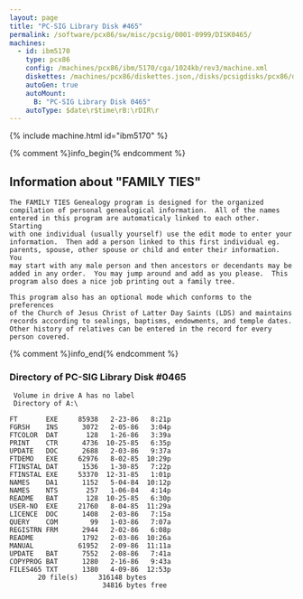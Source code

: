 ```yaml
---
layout: page
title: "PC-SIG Library Disk #465"
permalink: /software/pcx86/sw/misc/pcsig/0001-0999/DISK0465/
machines:
  - id: ibm5170
    type: pcx86
    config: /machines/pcx86/ibm/5170/cga/1024kb/rev3/machine.xml
    diskettes: /machines/pcx86/diskettes.json,/disks/pcsigdisks/pcx86/diskettes.json
    autoGen: true
    autoMount:
      B: "PC-SIG Library Disk 0465"
    autoType: $date\r$time\rB:\rDIR\r
---
```


{% include machine.html id="ibm5170" %}

{% comment %}info_begin{% endcomment %}

## Information about "FAMILY TIES"

    The FAMILY TIES Genealogy program is designed for the organized
    compilation of personal genealogical information.  All of the names
    entered in this program are automaticaly linked to each other.  Starting
    with one individual (usually yourself) use the edit mode to enter your
    information.  Then add a person linked to this first individual eg.
    parents, spouse, other spouse or child and enter their information.  You
    may start with any male person and then ancestors or decendants may be
    added in any order.  You may jump around and add as you please.  This
    program also does a nice job printing out a family tree.
    
    This program also has an optional mode which conforms to the preferences
    of the Church of Jesus Christ of Latter Day Saints (LDS) and maintains
    records according to sealings, baptisms, endowments, and temple dates.
    Other history of relatives can be entered in the record for every
    person covered.
{% comment %}info_end{% endcomment %}


### Directory of PC-SIG Library Disk #0465

     Volume in drive A has no label
     Directory of A:\

    FT       EXE     85938   2-23-86   8:21p
    FGRSH    INS      3072   2-05-86   3:04p
    FTCOLOR  DAT       128   1-26-86   3:39a
    PRINT    CTR      4736  10-25-85   6:35p
    UPDATE   DOC      2688   2-03-86   9:37a
    FTDEMO   EXE     62976   8-02-85  10:29p
    FTINSTAL DAT      1536   1-30-85   7:22p
    FTINSTAL EXE     53370  12-31-85   1:01p
    NAMES    DA1      1152   5-04-84  10:12p
    NAMES    NTS       257   1-06-84   4:14p
    README   BAT       128  10-25-85   6:30p
    USER-NO  EXE     21760   8-04-85  11:29a
    LICENCE  DOC      1408   2-03-86   7:15a
    QUERY    COM        99   1-03-86   7:07a
    REGISTRN FRM      2944   2-02-86   6:08p
    README            1792   2-03-86  10:26a
    MANUAL           61952   2-09-86  11:11a
    UPDATE   BAT      7552   2-08-86   7:41a
    COPYPROG BAT      1280   2-16-86   9:43a
    FILES465 TXT      1380   4-09-86  12:53p
           20 file(s)     316148 bytes
                           34816 bytes free
